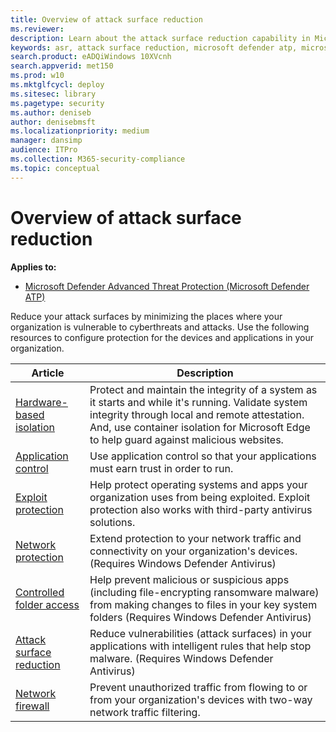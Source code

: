 ```yaml
---
title: Overview of attack surface reduction
ms.reviewer: 
description: Learn about the attack surface reduction capability in Microsoft Defender ATP
keywords: asr, attack surface reduction, microsoft defender atp, microsoft defender, antivirus, av, windows defender
search.product: eADQiWindows 10XVcnh
search.appverid: met150
ms.prod: w10
ms.mktglfcycl: deploy
ms.sitesec: library
ms.pagetype: security
ms.author: deniseb
author: denisebmsft
ms.localizationpriority: medium
manager: dansimp
audience: ITPro
ms.collection: M365-security-compliance 
ms.topic: conceptual
---
```


# Overview of attack surface reduction

**Applies to:**
* [Microsoft Defender Advanced Threat Protection (Microsoft Defender ATP)](https://go.microsoft.com/fwlink/p/?linkid=2069559)

Reduce your attack surfaces by minimizing the places where your organization is vulnerable to cyberthreats and attacks. Use the following resources to configure protection for the devices and applications in your organization.

Article | Description
-|-
[Hardware-based isolation](../windows-defender-application-guard/wd-app-guard-overview.md) | Protect and maintain the integrity of a system as it starts and while it's running. Validate system integrity through local and remote attestation. And, use container isolation for Microsoft Edge to help guard against malicious websites.
[Application control](../windows-defender-application-control/windows-defender-application-control.md) | Use application control so that your applications must earn trust in order to run.
[Exploit protection](./exploit-protection.md) |Help protect operating systems and apps your organization uses from being exploited. Exploit protection also works with third-party antivirus solutions.
[Network protection](./network-protection.md) |Extend protection to your network traffic and connectivity on your organization's devices. (Requires Windows Defender Antivirus) | 
[Controlled folder access](./controlled-folders.md) | Help prevent malicious or suspicious apps (including file-encrypting ransomware malware) from making changes to files in your key system folders (Requires Windows Defender Antivirus)
[Attack surface reduction](./attack-surface-reduction.md) |Reduce vulnerabilities (attack surfaces) in your applications with intelligent rules that help stop malware. (Requires Windows Defender Antivirus)
[Network firewall](../windows-firewall/windows-firewall-with-advanced-security.md) |Prevent unauthorized traffic from flowing to or from your organization's devices with two-way network traffic filtering.
